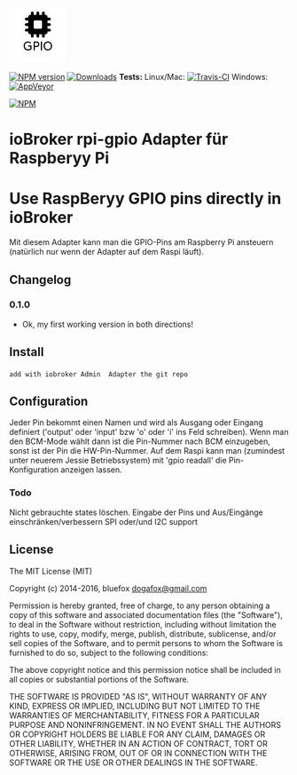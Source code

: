 ![Logo](admin/rpi-gpio.png)

[![NPM version](http://img.shields.io/npm/v/iobroker.rpi-gpio.svg)](https://www.npmjs.com/package/iobroker.rpi-gpio)
[![Downloads](https://img.shields.io/npm/dm/iobroker.rpi-gpio.svg)](https://www.npmjs.com/package/iobroker.rpi-gpio)
**Tests:** Linux/Mac: [![Travis-CI](http://img.shields.io/travis/frankjoke/iobroker.rpi-gpio/master.svg)](https://travis-ci.org/frankjoke/iobroker.rpi-gpio)
Windows: [![AppVeyor](https://ci.appveyor.com/api/projects/status/github/frankjoke/iobroker.rpi-gpio?branch=master&svg=true)](https://ci.appveyor.com/project/frankjoke/ioBroker-nut/)


[![NPM](https://nodei.co/npm/iobroker.rpi-gpio.png?downloads=true)](https://nodei.co/npm/iobroker.rpi-gpio/)

ioBroker rpi-gpio Adapter für Raspberyy Pi
==============

# Use RaspBeryy GPIO pins directly in ioBroker

Mit diesem Adapter kann man die GPIO-Pins am Raspberry Pi ansteuern (natürlich nur wenn der Adapter auf dem Raspi läuft).



## Changelog
### 0.1.0
* Ok, my first working version in both directions!

## Install

```add with iobroker Admin  Adapter the git repo```

## Configuration

Jeder Pin bekommt einen Namen und wird als Ausgang oder Eingang definiert ('output' oder 'input'  bzw 'o' oder 'i' ins Feld schreiben).
Wenn man den BCM-Mode wählt dann ist die Pin-Nummer nach BCM einzugeben, sonst ist der Pin die HW-Pin-Nummer.
Auf dem Raspi kann man (zumindest unter neuerem Jessie Betriebssystem) mit 'gpio readall' die Pin-Konfiguration anzeigen lassen.

### Todo
Nicht gebrauchte states löschen. 
Eingabe der Pins und Aus/Eingänge einschränken/verbessern 
SPI oder/und I2C support

## License

The MIT License (MIT)

Copyright (c) 2014-2016, bluefox <dogafox@gmail.com>

Permission is hereby granted, free of charge, to any person obtaining a copy
of this software and associated documentation files (the "Software"), to deal
in the Software without restriction, including without limitation the rights
to use, copy, modify, merge, publish, distribute, sublicense, and/or sell
copies of the Software, and to permit persons to whom the Software is
furnished to do so, subject to the following conditions:

The above copyright notice and this permission notice shall be included in
all copies or substantial portions of the Software.

THE SOFTWARE IS PROVIDED "AS IS", WITHOUT WARRANTY OF ANY KIND, EXPRESS OR
IMPLIED, INCLUDING BUT NOT LIMITED TO THE WARRANTIES OF MERCHANTABILITY,
FITNESS FOR A PARTICULAR PURPOSE AND NONINFRINGEMENT. IN NO EVENT SHALL THE
AUTHORS OR COPYRIGHT HOLDERS BE LIABLE FOR ANY CLAIM, DAMAGES OR OTHER
LIABILITY, WHETHER IN AN ACTION OF CONTRACT, TORT OR OTHERWISE, ARISING FROM,
OUT OF OR IN CONNECTION WITH THE SOFTWARE OR THE USE OR OTHER DEALINGS IN
THE SOFTWARE.
